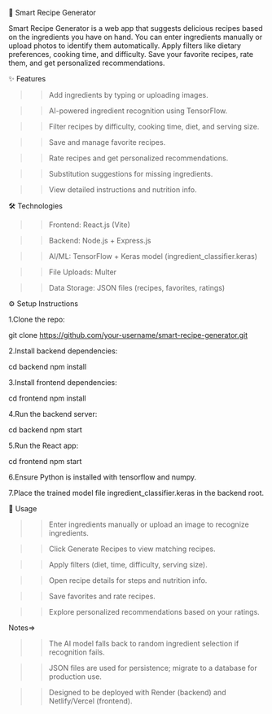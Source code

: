 🍳 Smart Recipe Generator

Smart Recipe Generator is a web app that suggests delicious recipes based on the ingredients you have on hand. You can enter ingredients manually or upload photos to identify them automatically. Apply filters like dietary preferences, cooking time, and difficulty. Save your favorite recipes, rate them, and get personalized recommendations.

✨ Features

>>Add ingredients by typing or uploading images.

>>AI-powered ingredient recognition using TensorFlow.

>>Filter recipes by difficulty, cooking time, diet, and serving size.

>>Save and manage favorite recipes.

>>Rate recipes and get personalized recommendations.

>>Substitution suggestions for missing ingredients.

>>View detailed instructions and nutrition info.

🛠️ Technologies

>>Frontend: React.js (Vite)

>>Backend: Node.js + Express.js

>>AI/ML: TensorFlow + Keras model (ingredient_classifier.keras)

>>File Uploads: Multer

>>Data Storage: JSON files (recipes, favorites, ratings)

⚙️ Setup Instructions

1.Clone the repo:

git clone https://github.com/your-username/smart-recipe-generator.git


2.Install backend dependencies:

cd backend
npm install


3.Install frontend dependencies:

cd frontend
npm install


4.Run the backend server:

cd backend
npm start


5.Run the React app:

cd frontend
npm start


6.Ensure Python is installed with tensorflow and numpy.

7.Place the trained model file ingredient_classifier.keras in the backend root.

📖 Usage

>>Enter ingredients manually or upload an image to recognize ingredients.

>>Click Generate Recipes to view matching recipes.

>>Apply filters (diet, time, difficulty, serving size).

>>Open recipe details for steps and nutrition info.

>>Save favorites and rate recipes.

>>Explore personalized recommendations based on your ratings.

Notes=>

>>The AI model falls back to random ingredient selection if recognition fails.

>>JSON files are used for persistence; migrate to a database for production use.

>>Designed to be deployed with Render (backend) and Netlify/Vercel (frontend).
